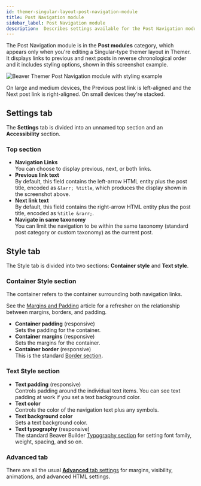 ```yaml
---
id: themer-singular-layout-post-navigation-module
title: Post Navigation module
sidebar_label: Post Navigation module
description:  Describes settings available for the Post Navigation module in Beaver Themer Singular layouts.
---
```


The Post Navigation module is in the **Post modules** category, which appears only when you're editing a Singular-type themer layout in Themer. It displays links to previous and next posts in reverse chronological order and it includes styling options, shown in this screenshot example.

![Beaver Themer Post Navigation module with styling example](/img/themer-singular-layout-post-navigation-module-1.png)

On large and medium devices, the Previous post link is left-aligned and the Next post link is right-aligned. On small devices they're stacked.

## Settings tab

The **Settings** tab is divided into an unnamed top section and an **Accessibility** section.

### Top section

* **Navigation Links**  
You can choose to display previous, next, or both links.
* **Previous link text**  
By default, this field contains the left-arrow HTML entity plus the post title, encoded as `&larr; %title`, which produces the display shown in the screenshot above.
* **Next link text**  
By default, this field contains the right-arrow HTML entity plus the post title, encoded as `%title &rarr;`.
* **Navigate in same taxonomy**  
You can limit the navigation to be within the same taxonomy (standard post category or custom taxonomy) as the current post.

## Style tab

The Style tab is divided into two sections: **Container style** and **Text style**.

### Container Style section

The container refers to the container surrounding both navigation links.

See the [Margins and Padding](/beaver-builder/layouts/margins-padding/margin-padding.md) article for a refresher on the relationship between margins, borders, and padding.

* **Container padding** (responsive)  
Sets the padding for the container.
* **Container margins** (responsive)  
Sets the margins for the container.
* **Container border** (responsive)  
This is the standard [Border section](/beaver-builder/styles/effects/borders.md).

### Text Style section

* **Text padding** (responsive)  
Controls padding around the individual text items. You can see text padding at work if you set a text background color.
* **Text color**  
Controls the color of the navigation text plus any symbols.
* **Text background color**  
Sets a text background color.
* **Text typography** (responsive)  
The standard Beaver Builder [Typography section](/beaver-builder/styles/typography/typography.md) for setting font family, weight, spacing, and so on.

### Advanced tab

There are all the usual [**Advanced** tab settings](/beaver-builder/layouts/advanced-tab-rows-columns-modules.md) for margins, visibility, animations, and advanced HTML settings.
